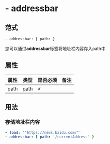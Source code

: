 # \- addressbar

## 范式
```
- addressbar: { path: }
```
您可以通过**addressbar**标签将地址栏内容存入path中

## 属性
| 属性 | 类型 | 是否必须 | 备注 |
|--------|--------|--------|--------|
|   path   | [path](datatype.md)  |  √ |   |


## 用法
### 存储地址栏内容
```yaml
- load: '"https://news.baidu.com/"'
- addressbar: { path: '/currentAddress' }
```